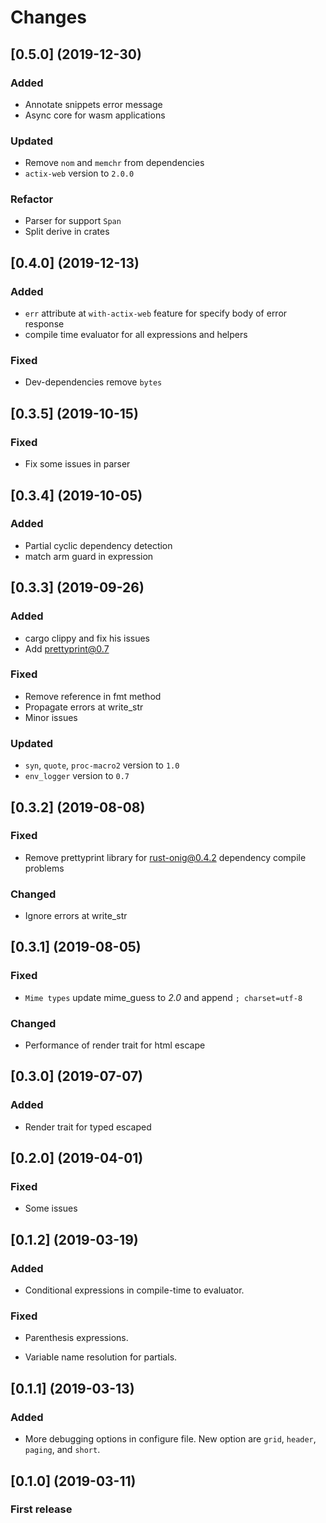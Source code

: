 # Changes
## [0.5.0] (2019-12-30)
### Added
- Annotate snippets error message
- Async core for wasm applications

### Updated
- Remove `nom` and `memchr` from dependencies
- `actix-web` version to `2.0.0`

### Refactor
- Parser for support `Span`
- Split derive in crates

## [0.4.0] (2019-12-13)

### Added 

- `err` attribute at `with-actix-web` feature for specify body of error response
- compile time evaluator for all expressions and helpers

### Fixed
- Dev-dependencies remove `bytes`
 
## [0.3.5] (2019-10-15)

### Fixed

- Fix some issues in parser

## [0.3.4] (2019-10-05)

### Added

- Partial cyclic dependency detection
- match arm guard in expression

## [0.3.3] (2019-09-26)

### Added

- cargo clippy and fix his issues
- Add prettyprint@0.7

### Fixed

- Remove reference in fmt method
- Propagate errors at write_str
- Minor issues

### Updated

- `syn`, `quote`, `proc-macro2` version to `1.0`
- `env_logger` version to `0.7`

## [0.3.2] (2019-08-08)

### Fixed

- Remove prettyprint library for rust-onig@0.4.2 dependency compile problems

### Changed

- Ignore errors at write_str

## [0.3.1] (2019-08-05)

### Fixed 

- `Mime types` update mime_guess to *2.0* and append `; charset=utf-8`

### Changed 

- Performance of render trait for html escape

## [0.3.0] (2019-07-07)

### Added

- Render trait for typed escaped

## [0.2.0] (2019-04-01)

### Fixed

- Some issues

## [0.1.2] (2019-03-19)

### Added 

- Conditional expressions in compile-time to evaluator.

### Fixed 

- Parenthesis expressions.

- Variable name resolution for partials.

## [0.1.1] (2019-03-13)

### Added

- More debugging options in configure file. New option are `grid`, `header`, `paging`, and `short`.

## [0.1.0] (2019-03-11)

### First release
